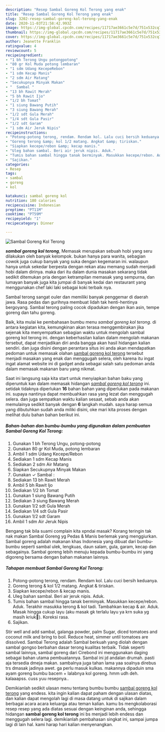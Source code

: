 ```yaml
---
description: "Resep Sambal Goreng Kol Terong yang enak"
title: "Resep Sambal Goreng Kol Terong yang enak"
slug: 3202-resep-sambal-goreng-kol-terong-yang-enak
date: 2020-11-03T21:58:42.993Z
image: https://img-global.cpcdn.com/recipes/11717ae3661c5e7d/751x532cq70/sambal-goreng-kol-terong-foto-resep-utama.jpg
thumbnail: https://img-global.cpcdn.com/recipes/11717ae3661c5e7d/751x532cq70/sambal-goreng-kol-terong-foto-resep-utama.jpg
cover: https://img-global.cpcdn.com/recipes/11717ae3661c5e7d/751x532cq70/sambal-goreng-kol-terong-foto-resep-utama.jpg
author: Jeanette Franklin
ratingvalue: 4
reviewcount: 5
recipeingredient:
- "1 bh Terong Ungu potongpotong"
- "80 gr Kol Muda potong lembaran"
- "1 sdm Udang KecepeRebon"
- "1 sdm Kecap Manis"
- "2 sdm Air Matang"
- "Secukupnya Minyak Makan"
- "  Sambal "
- "13 bh Rawit Merah"
- "5 bh Rawit Ijo"
- "1/2 bh Tomat"
- "1 siung Bawang Putih"
- "3 siung Bawang Merah"
- "1/2 sdt Gula Merah"
- "1/4 sdt Gula Pasir"
- "1/2 sdt Garam"
- "1 sdm Air Jeruk Nipis"
recipeinstructions:
- "Potong-potong terong, rendam. Rendam kol. Lalu cuci bersih keduanya."
- "Goreng terong &amp; kol 1/2 matang. Angkat &amp; tiriskan."
- "Siapkan kecepe/rebon &amp; kecap manis."
- "Uleg bahan sambal. Beri air jeruk nipis. Aduk."
- "Tumis bahan sambal hingga tanak berminyak. Masukkan kecepe/rebon. Aduk. Terakhir masukka terong &amp; kol tadi. Tambahkan kecap &amp; air. Aduk. Masak hingga cukup layu (aku masak gk terlalu layu ya krn suka yg masih kriuk🤭). Koreksi rasa."
- "Sajikan."
categories:
- Resep
tags:
- sambal
- goreng
- kol

katakunci: sambal goreng kol 
nutrition: 180 calories
recipecuisine: Indonesian
preptime: "PT11M"
cooktime: "PT59M"
recipeyield: "1"
recipecategory: Dinner

---
```



![Sambal Goreng Kol Terong](https://img-global.cpcdn.com/recipes/11717ae3661c5e7d/751x532cq70/sambal-goreng-kol-terong-foto-resep-utama.jpg)

<b><i>sambal goreng kol terong</i></b>, Memasak merupakan sebuah hobi yang seru dilakukan oleh banyak kelompok. bukan hanya para wanita, sebagian cowok juga cukup banyak yang suka dengan kegemaran ini. walaupun hanya untuk sekedar berpesta dengan rekan atau memang sudah menjadi hobi dalam dirinya. maka dari itu dalam dunia masakan sekarang tidak sedikit ditemukan pria dengan ketrampilan memasak yang sempurna, dan lumayan banyak juga kita jumpai di banyak kedai dan restaurant yang menggunakan chef laki laki sebagai koki terbaik nya.

Sambal terong sangat ouler dan memiliki banyak penggemar di daerah jawa. Rasa pedas dan gurihnya membuat lidah tak henti-hentinya bergoyang. Sambal terong paling cocok dipadukan dengan ikan asin, tempe goreng dan tahu goreng.

Baik, kita mulai ke pembahasan bumbu menu <i>sambal goreng kol terong</i>. di antara kegiatan kita, kemungkinan akan terasa menggembirakan jika sejenak kita menyempatkan sebagian waktu untuk mengolah sambal goreng kol terong ini. dengan keberhasilan kalian dalam mengolah makanan tersebut, dapat menjadikan diri anda bangga akan hasil hidangan kalian sendiri. dan juga disini dengan perantara situs ini anda akan mendapatkan pedoman untuk memasak olahan <u>sambal goreng kol terong</u> tersebut menjadi masakan yang enak dan menggugah selera, oleh karena itu ingat ingat alamat website ini di gadget anda sebagai salah satu pedoman anda dalam memasak makanan baru yang nikmat.


Saat ini langsung saja kita start untuk menyiapkan bahan baku yang diperuntuk kan dalam memasak hidangan <u><i>sambal goreng kol terong</i></u> ini. setidak tidaknya diperlukan <b>16</b> bahan bahan yang diperlukan pada makanan ini. supaya nantinya dapat membuahkan rasa yang lezat dan menggugah selera. dan juga sempatkan waktu kalian sesaat, sebab anda akan memulainya sedikit banyak dengan <b>6</b> langkah mudah. saya harap semua yang dibutuhkan sudah anda miliki disini, oke mari kita proses dengan melihat dulu bahan bahan berikut ini.

<!--inarticleads1-->

##### Bahan-bahan dan bumbu-bumbu yang digunakan dalam pembuatan Sambal Goreng Kol Terong:

1. Gunakan 1 bh Terong Ungu, potong-potong
1. Gunakan 80 gr Kol Muda, potong lembaran
1. Ambil 1 sdm Udang Kecepe/Rebon
1. Sediakan 1 sdm Kecap Manis
1. Sediakan 2 sdm Air Matang
1. Siapkan Secukupnya Minyak Makan
1. Gunakan  ✓ Sambal :
1. Sediakan 13 bh Rawit Merah
1. Ambil 5 bh Rawit Ijo
1. Sediakan 1/2 bh Tomat
1. Gunakan 1 siung Bawang Putih
1. Sediakan 3 siung Bawang Merah
1. Gunakan 1/2 sdt Gula Merah
1. Sediakan 1/4 sdt Gula Pasir
1. Gunakan 1/2 sdt Garam
1. Ambil 1 sdm Air Jeruk Nipis


Bengang tak bila suami complain kita xpndai masak? Korang teringin tak nak makan Sambal Goreng yg Pedas &amp; Manis berlemak yang menggiurkan. Sambal goreng adalah makanan khas Indonesia yang dibuat dari bumbu-bumbu seperti sambal ulek, lengkuas, daun salam, gula, garam, kecap dan sebagainya. Sambal goreng lebih menuju kepada bumbu-bumbu ini yang digoreng bersama dengan bahan makanan lainnya. 

<!--inarticleads2-->

##### Tahapan membuat Sambal Goreng Kol Terong:

1. Potong-potong terong, rendam. Rendam kol. Lalu cuci bersih keduanya.
1. Goreng terong &amp; kol 1/2 matang. Angkat &amp; tiriskan.
1. Siapkan kecepe/rebon &amp; kecap manis.
1. Uleg bahan sambal. Beri air jeruk nipis. Aduk.
1. Tumis bahan sambal hingga tanak berminyak. Masukkan kecepe/rebon. Aduk. Terakhir masukka terong &amp; kol tadi. Tambahkan kecap &amp; air. Aduk. Masak hingga cukup layu (aku masak gk terlalu layu ya krn suka yg masih kriuk🤭). Koreksi rasa.
1. Sajikan.


Stir well and add sambal, galanga powder, palm Sugar, diced tomatoes and coconut milk and bring to boil. Reduce heat, simmer until tomatoes are dissolved. Sambal Terong adalah Sambal berkuah yang diolah dengan sambal gongso berbahan dasar terong kualitas terbaik. Tidak seperti sambal lainnya, sambal goreng dari Cirebond ini menggunakan daging sebagai bahan utama pembuatannya. Sambal ini jd andalan drumah. pasti aja tersedia dmeja makan. sambalnya juga tahan lama yaa soalnya direbus trs dmasak jadinya awet. ga perlu masuk kulkas. makannya dipaduin sma ayam goreng bumbu bacem + lalabnya kol goreng. hmm udh deh. kalaaapss. cuss yuu resepnya.. 

Demikianlah sedikit ulasan menu tentang bumbu bumbu <u>sambal goreng kol terong</u> yang endess. kita ingin kalian dapat paham dengan ulasan diatas, dan kalian dapat mengolah lagi di masa datang untuk di sajikan dalam berbagai acara acara keluarga atau teman kalian. kamu bs mengkolaborasi resep resep yang ada diatas sesuai dengan keinginan anda, sehingga hidangan <b>sambal goreng kol terong</b> ini bs menjadi lebih endess dan menggugah selera lagi. demikianlah pembahasan singkat ini, sampai jumpa lagi di lain hal. kami harap hari kalian menyenangkan.
